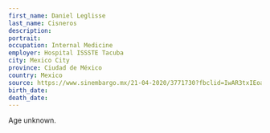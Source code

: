 ```yaml
---
first_name: Daniel Leglisse
last_name: Cisneros
description: 
portrait: 
occupation: Internal Medicine
employer: Hospital ISSSTE Tacuba
city: Mexico City
province: Ciudad de México
country: Mexico
source: https://www.sinembargo.mx/21-04-2020/3771730?fbclid=IwAR3txIEoazh9dT5JK8VEaMcNk-_C0iMzZJ2ygZBkhZZgWzn6g-9HgS0E5lk
birth_date: 
death_date: 
---
```


Age unknown.